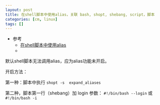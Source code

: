 ```yaml
---
layout: post
title: 在shell脚本中使用alias，关联 bash, shopt, shebang, script，脚本
categories: [cm, linux]
tags: []
---
```


* 参考
  * [在shell脚本中使用alias](https://www.cnblogs.com/fnlingnzb-learner/p/10649971.html)
  * []()


默认shell脚本无法调用alias，应为alias功能未开启。

开启方法：

第一种：脚本中执行 `shopt -s  expand_aliases `

第二种，脚本第一行（shebang）加 login 参数： `#!/bin/bash --login` 或 `#!/bin/bash -i`













































































